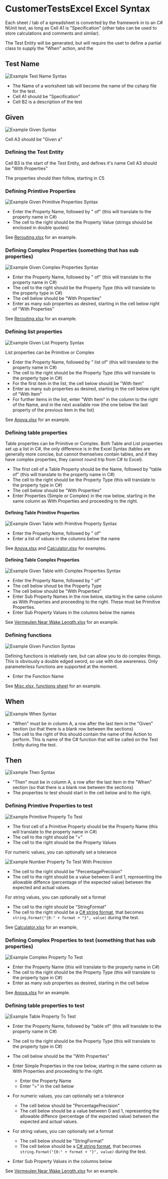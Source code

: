 # CustomerTestsExcel Excel Syntax

Each sheet / tab of a spreadsheet is converted by the framework in to an C# NUnit test, as long as Cell A1 is "Specification" (other tabs can be used to store calculations and comments and similar).

The Test Entity will be generated, but will require the uset to define a partial class to supply the "When" action, and the 

## Test Name

![Example Test Name Syntax](../media/test-name.png "Example Test Name Syntax")

- The Name of a worksheet tab will become the name of the csharp file for the test.
- Cell A1 should be "Specification"
- Cell B2 is a description of the test

## Given

![Example Given Syntax](../media/given.png "Example Given Syntax")

Cell A3 should be "Given a"

### Defining the Test Entity

Cell B3 is the start of the Test Entity, and defines it's name
Cell A3 should be "With Properties"

The properties should then follow, starting in C5

### Defining Primtive Properties

![Example Given Primitive Properties Syntax](../media/given-primitive-properties.png "Example Given Primitive Properties Syntax")

- Enter the Property Name, followed by " of" (this will translate to the property name in C#)
- The cell to the right should be the Property Value (strings should be enclosed in double quotes) 

See [Rerouting.xlsx](../SampleTests/ExcelTests/Rerouting.xlsx) for an example.

### Defining Complex Properties (something that has sub properties)

![Example Given Complex Properties Syntax](../media/given-complex-property.png "Example Given Complex Property Syntax")

- Enter the Property Name, followed by " of" (this will translate to the property name in C#)
- The cell to the right should be the Property Type (this will translate to the property type in C#)
- The cell below should be "With Properties"
- Enter as many sub properties as desired, starting in the cell below right of "With Properties"

See [Rerouting.xlsx](../SampleTests/ExcelTests/Rerouting.xlsx) for an example.

### Defining list properties

![Example Given List Property Syntax](../media/given-list-property.png "Example Given List Property Syntax")

List properties can be Primitive or Complex

- Enter the Property Name, followed by " list of" (this will translate to the property name in C#)
- The cell to the right should be the Property Type (this will translate to the property type in C#)
- For the first item in the list, the cell below should be "With Item"
- Enter as many sub properties as desired, starting in the cell below right of "With Item"
- For further items in the list, enter "With Item" in the column to the right of the Name, and in the next available row (the one below the last property of the previous item in the list)

See [Anova.xlsx](../SampleTests/ExcelTests/Anova.xlsx) for an example.

### Defining table properties

Table properties can be Primitive or Complex. Both Table and List properties set up a list in C#, the only difference is in the Excel Syntax (tables are generally more concise, but cannot themselves contain tables, and if they have complex properties, they cannot round trip from C# to Excel).

- The first cell of a Table Property should be the Name, followed by "table of" (this will translate to the property name in C#)
- The cell to the right should be the Property Type (this will translate to the property type in C#)
- The cell below should be "With Properties"
- Enter Properties (Simple or Complex) in the row below, starting in the same column as With Properties and proceeding to the right.

#### Defining Table Primitive Properties

![Example Given Table with Primitive Property Syntax](../media/given-table-primitive-property.png "Example Given Table with Primitive Property Syntax")

- Enter the Property Name, followed by " of"
- Enter a list of values in the columns below the name

See [Anova.xlsx](../SampleTests/ExcelTests/Anova.xlsx) and [Calculator.xlsx](../SampleTests/ExcelTests/Calculator.xlsx) for examples.

#### Defining Table Complex Properties

![Example Given Table with Complex Properties Syntax](../media/given-table-complex-properties.png "Example Given Table with Complex Properties Syntax")

- Enter the Property Name, followed by " of"
- The cell below shoud be the Property Type
- The cell below should be "With Properties"
- Enter Sub Property Names in the row below, starting in the same column as With Properties and proceeding to the right. These must be Primitive Properties.
- Enter Sub Property Values in the columns below the names

See [Vermeulen Near Wake Length.xlsx](../SampleTests/ExcelTests/Vermeulen%20Near%20Wake%20Length.xlsx) for an example.

### Defining functions

![Example Given Function Syntax](../media/given-function.png "Example Given Function Syntax")

Defining functions is relatively rare, but can allow you to do complex things. This is obviously a double edged sword, so use with due awareness. Only parameterless functions are supported at the moment.

- Enter the Function Name

See [Misc.xlsx, functions sheet](../SampleTests/ExcelTests/Misc.xlsx) for an example.

## When

![Example When Syntax](../media/when.png "Example When Syntax")

- "When" must be in column A, a row after the last item in the "Given" section (so that there is a blank row between the sections)
- The cell to the right of this should contain the name of the Action to perform. This is name of the C# function that will be called on the Test Entity during the test.

## Then

![Example Then Syntax](../media/then.png "Example Then Syntax")

- "Then" must be in column A, a row after the last item in the "When" section (so that there is a blank row between the sections)
- The properties to test should start in the cell below and to the right.

### Defining Primtive Properties to test

![Example Primitive Property To Test](../media/then-primitive-property.png "Example Primitive Property To Test")

- The first cell of a Primitive Property should be the Property Name (this will translate to the property name in C#)
- The cell to the right should be "="
- The cell to the right should be the Property Values

For numeric values, you can optionally set a tolerance

![Example Number Property To Test With Precision](../media/then-primitive-property-with-precision.png "Example Number Property To Test With Precision")

- The cell to the right should be "PercentagePrecision"
- The cell to the right should be a value between 0 and 1, representing the allowable diffence (percentage of the expected value) between the expected and actual values.

For string values, you can optionally set a format

- The cell to the right should be "StringFormat"
- The cell to the right should be a [C# string format](https://docs.microsoft.com/en-us/dotnet/api/system.string.format?view=netcore-3.1#System_String_Format_System_String_System_Object_), that becomes `string.Format("{0:" + format + "}", value)` during the test.

See [Calculator.xlsx](../SampleTests/ExcelTests/Calculator.xlsx) for an example,

### Defining Complex Properties to test (something that has sub properties)

![Example Complex Property To Test](../media/then-complex-property.png "Example Complex Property To Test")

- Enter the Property Name (this will translate to the property name in C#)
- The cell to the right should be the Property Type (this will translate to the property type in C#)
- Enter as many sub properties as desired, starting in the cell below

See [Anova.xlsx](../SampleTests/ExcelTests/Anova.xlsx) for an example.

### Defining table properties to test

![Example Table Property To Test](../media/then-table-property-with-precision.png "Example Table Property To Test")

- Enter the Property Name, followed by "table of" (this will translate to the property name in C#)
- The cell to the right should be the Property Type (this will translate to the property type in C#)
- The cell below should be the "With Properties"

- Enter Simple Properties in the row below, starting in the same column as With Properties and proceeding to the right.

  - Enter the Property Name
  - Enter "=" in the cell below

- For numeric values, you can optionally set a tolerance

  - The cell below should be "PercentagePrecision"
  - The cell below should be a value between 0 and 1, representing the allowable diffence (percentage of the expected value) between the expected and actual values.

- For string values, you can optionally set a format

  - The cell below should be "StringFormat"
  - The cell below should be a [C# string format](https://docs.microsoft.com/en-us/dotnet/api/system.string.format?view=netcore-3.1#System_String_Format_System_String_System_Object_), that becomes `string.Format("{0:" + format + "}", value)` during the test.

- Enter Sub Property Values in the columns below

See [Vermeulen Near Wake Length.xlsx](../SampleTests/ExcelTests/Vermeulen%20Near%20Wake%20Length.xlsx) for an example.


